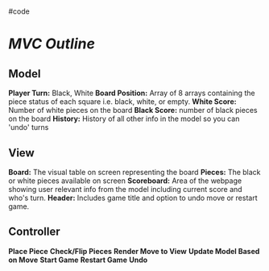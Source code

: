 # 
#code
# *MVC Outline*
## Model
**Player Turn:** Black, White
**Board Position:** Array of 8 arrays containing the piece status of each square i.e. black, white, or empty.
**White Score:** Number of white pieces on the board
**Black Score:** number of black pieces on the board
**History:** History of all other info in the model so you can 'undo' turns

## View
**Board:** The visual table on screen representing the board
**Pieces:** The black or white pieces available on screen
**Scoreboard:** Area of the webpage showing user relevant info from the model including current score and who's turn.
**Header:** Includes game title and option to undo move or restart game. 

## Controller
**Place Piece**
**Check/Flip Pieces**
**Render Move to View**
**Update Model Based on Move**
**Start Game**
**Restart Game**
**Undo**